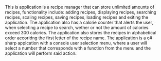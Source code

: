 This is application is a recipe manager that can store unlimited amounts of recipes, functionality include: adding recipes, displaying recipes, searching recipes, scaling recipes, saving recipes, loading recipes and exiting the application.
The application also has a calorie counter that alerts the user, when selecting a recipe to search, wether or not the amount of calories exceed 300 calories.
The application also stores the recipes in alphabetical order accoridng the first letter of the recipe name.
The application is a c# sharp applcation with a console user selection menu, where a user will select a number that corresponds with a function from the menu and the application will perform said action.
